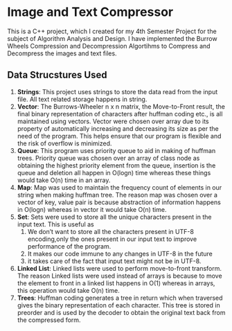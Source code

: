 # Image and Text Compressor

This is a C++ project, which I created for my 4th Semester Project for the subject of Algorithm Analysis and Design. I have implemented the Burrow Wheels Compression and Decompression Algortihms to Compress and Decompress the images and text files.

## Data Strucstures Used

1. **Strings**: This project uses strings to store the data read from the input file. All text related storage happens in string.
2. **Vector**: The Burrows-Wheeler n x n matrix, the Move-to-Front result, the final binary representation of characters after huffman coding etc., is all maintained using vectors. Vector were chosen over array due to its property of automatically increasing and decreasing its size as per the need of the program. This helps ensure that our program is flexible and the risk of overflow is minimized.
3. **Queue**: This program uses priority queue to aid in making of huffman trees. Priority queue was chosen over an array of class node as obtaining the highest priority element from the queue, insertion is the queue and deletion all happen in O(logn) time whereas these things would take O(n) time in an array.
4. **Map**: Map was used to maintain the frequency count of elements in our string when making huffman tree. The reason map was chosen over a vector of key, value pair is because abstraction of information happens in O(logn) whereas in vector it would take O(n) time.
5. **Set**: Sets were used to store all the unique characters present in the input text. This is useful as 
   1. We don’t want to store all the characters present in UTF-8 encoding,only the ones present in our input text to improve performance of the program.
   2. It makes our code immune to any changes in UTF-8 in the future
   3. it takes care of the fact that input text might not be in UTF-8.
6. **Linked List**: Linked lists were used to perform move-to-front transform. The reason Linked lists were used instead of arrays is because to move the element to front in a linked list happens in O(1) whereas in arrays, this operation would take O(n) time.
7. **Trees**: Huffman coding generates a tree in return which when traversed gives the binary representation of each character. This tree is stored in preorder and is used by the decoder to obtain the original text back from the compressed form.
